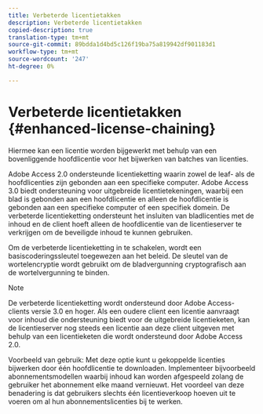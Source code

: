 ```yaml
---
title: Verbeterde licentietakken
description: Verbeterde licentietakken
copied-description: true
translation-type: tm+mt
source-git-commit: 89bdda1d4bd5c126f19ba75a819942df901183d1
workflow-type: tm+mt
source-wordcount: '247'
ht-degree: 0%

---
```



# Verbeterde licentietakken {#enhanced-license-chaining}

Hiermee kan een licentie worden bijgewerkt met behulp van een bovenliggende hoofdlicentie voor het bijwerken van batches van licenties.

Adobe Access 2.0 ondersteunde licentieketting waarin zowel de leaf- als de hoofdlicenties zijn gebonden aan een specifieke computer. Adobe Access 3.0 biedt ondersteuning voor uitgebreide licentietekeningen, waarbij een blad is gebonden aan een hoofdlicentie en alleen de hoofdlicentie is gebonden aan een specifieke computer of een specifiek domein. De verbeterde licentieketting ondersteunt het insluiten van bladlicenties met de inhoud en de client hoeft alleen de hoofdlicentie van de licentieserver te verkrijgen om de beveiligde inhoud te kunnen gebruiken.

Om de verbeterde licentieketting in te schakelen, wordt een basiscoderingssleutel toegewezen aan het beleid. De sleutel van de wortelencryptie wordt gebruikt om de bladvergunning cryptografisch aan de wortelvergunning te binden.

>[!NOTE]
>
>De verbeterde licentieketting wordt ondersteund door Adobe Access-clients versie 3.0 en hoger. Als een oudere client een licentie aanvraagt voor inhoud die ondersteuning biedt voor de uitgebreide licentieketen, kan de licentieserver nog steeds een licentie aan deze client uitgeven met behulp van een licentieketen die wordt ondersteund door Adobe Access 2.0.

Voorbeeld van gebruik: Met deze optie kunt u gekoppelde licenties bijwerken door één hoofdlicentie te downloaden. Implementeer bijvoorbeeld abonnementsmodellen waarbij inhoud kan worden afgespeeld zolang de gebruiker het abonnement elke maand vernieuwt. Het voordeel van deze benadering is dat gebruikers slechts één licentieverkoop hoeven uit te voeren om al hun abonnementslicenties bij te werken.

